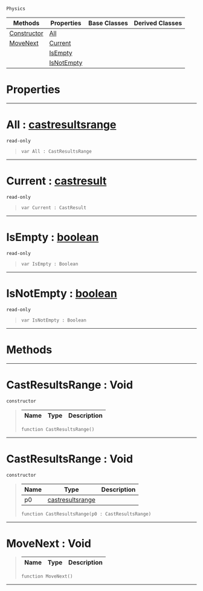  `Physics`

|Methods|Properties|Base Classes|Derived Classes|
|---|---|---|---|
|[ Constructor](https://github.com/zeroengineteam/ZeroDocs/blob/master/code_reference/class_reference/castresultsrange.markdown#castresultsrange-void)|[ All](https://github.com/zeroengineteam/ZeroDocs/blob/master/code_reference/class_reference/castresultsrange.markdown#all-zero-engine-document)| | |
|[ MoveNext](https://github.com/zeroengineteam/ZeroDocs/blob/master/code_reference/class_reference/castresultsrange.markdown#movenext-void)|[ Current](https://github.com/zeroengineteam/ZeroDocs/blob/master/code_reference/class_reference/castresultsrange.markdown#current-zero-engine-docu)| | |
| |[ IsEmpty](https://github.com/zeroengineteam/ZeroDocs/blob/master/code_reference/class_reference/castresultsrange.markdown#isempty-zero-engine-docu)| | |
| |[ IsNotEmpty](https://github.com/zeroengineteam/ZeroDocs/blob/master/code_reference/class_reference/castresultsrange.markdown#isnotempty-zero-engine-d)| | |


 #  Properties


---  
 #  All : [castresultsrange](https://github.com/zeroengineteam/ZeroDocs/blob/master/code_reference/class_reference/castresultsrange.markdown)

 `read-only`

> 
> ``` lang=cpp, name=Nada
> var All : CastResultsRange


---  
 #  Current : [castresult](https://github.com/zeroengineteam/ZeroDocs/blob/master/code_reference/class_reference/castresult.markdown)

 `read-only`

> 
> ``` lang=cpp, name=Nada
> var Current : CastResult


---  
 #  IsEmpty : [boolean](https://github.com/zeroengineteam/ZeroDocs/blob/master/code_reference/nada_base_types/boolean.markdown)

 `read-only`

> 
> ``` lang=cpp, name=Nada
> var IsEmpty : Boolean


---  
 #  IsNotEmpty : [boolean](https://github.com/zeroengineteam/ZeroDocs/blob/master/code_reference/nada_base_types/boolean.markdown)

 `read-only`

> 
> ``` lang=cpp, name=Nada
> var IsNotEmpty : Boolean


---  
 #  Methods


---  
 #  CastResultsRange : Void

 `constructor`

> 
> |Name|Type|Description|
> |---|---|---|
> ``` lang=cpp, name=Nada
> function CastResultsRange()
> ``` 


---  
 #  CastResultsRange : Void

 `constructor`

> 
> |Name|Type|Description|
> |---|---|---|
> |p0|[castresultsrange](https://github.com/zeroengineteam/ZeroDocs/blob/master/code_reference/class_reference/castresultsrange.markdown)| |
> ``` lang=cpp, name=Nada
> function CastResultsRange(p0 : CastResultsRange)
> ``` 


---  
 #  MoveNext : Void

> 
> |Name|Type|Description|
> |---|---|---|
> ``` lang=cpp, name=Nada
> function MoveNext()
> ``` 


---  
 

 